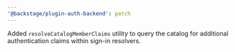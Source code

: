 ```yaml
---
'@backstage/plugin-auth-backend': patch
---
```


Added `resolveCatalogMemberClaims` utility to query the catalog for additional authentication claims within sign-in resolvers.
